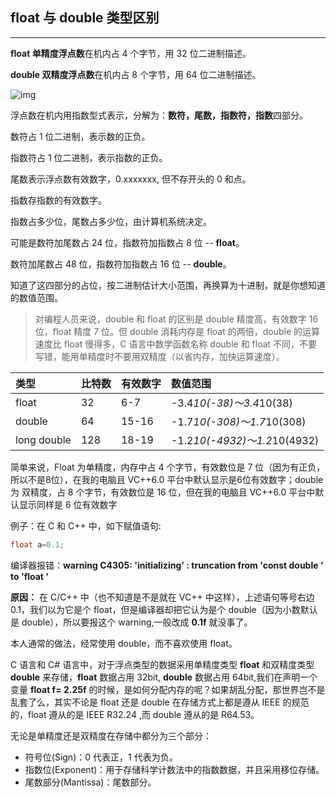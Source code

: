 ## float 与 double 类型区别

---

**float 单精度浮点数**在机内占 4 个字节，用 32 位二进制描述。

**double 双精度浮点数**在机内占 8 个字节，用 64 位二进制描述。

![img](https://www.runoob.com/wp-content/uploads/2018/07/float-and-double.jpg)

浮点数在机内用指数型式表示，分解为：**数符，尾数，指数符，指数**四部分。

数符占 1 位二进制，表示数的正负。

指数符占 1 位二进制，表示指数的正负。

尾数表示浮点数有效数字，0.xxxxxxx, 但不存开头的 0 和点。

指数存指数的有效数字。

指数占多少位，尾数占多少位，由计算机系统决定。

可能是数符加尾数占 24 位，指数符加指数占 8 位 -- **float**。

数符加尾数占 48 位，指数符加指数占 16 位 -- **double**。

知道了这四部分的占位，按二进制估计大小范围，再换算为十进制，就是你想知道的数值范围。

> 对编程人员来说，double 和 float 的区别是 double 精度高，有效数字 16 位，float 精度 7 位。但 double 消耗内存是 float 的两倍，double 的运算速度比 float 慢得多，C 语言中数学函数名称 double 和 float 不同，不要写错，能用单精度时不要用双精度（以省内存，加快运算速度）。

| 类型        | 比特数 | 有效数字 | 数值范围                     |
| :---------- | :----- | :------- | :--------------------------- |
| float       | 32     | 6-7      | -3.4*10(-38)～3.4*10(38)     |
| double      | 64     | 15-16    | -1.7*10(-308)～1.7*10(308)   |
| long double | 128    | 18-19    | -1.2*10(-4932)～1.2*10(4932) |

简单来说，Float 为单精度，内存中占 4 个字节，有效数位是 7 位（因为有正负，所以不是8位），在我的电脑且 VC++6.0 平台中默认显示是6位有效数字；double为 双精度，占 8 个字节，有效数位是 16 位，但在我的电脑且 VC++6.0 平台中默认显示同样是 6 位有效数字

例子：在 C 和 C++ 中，如下赋值语句:

```c
float a=0.1; 
```

编译器报错：**warning C4305: 'initializing' : truncation from 'const double ' to 'float '**

**原因：** 在 C/C++ 中（也不知道是不是就在 VC++ 中这样），上述语句等号右边 0.1，我们以为它是个 float，但是编译器却把它认为是个 double（因为小数默认是 double），所以要报这个 warning,一般改成 **0.1f** 就没事了。

本人通常的做法，经常使用 double，而不喜欢使用 float。

C 语言和 C# 语言中，对于浮点类型的数据采用单精度类型 **float** 和双精度类型 **double** 来存储，**float** 数据占用 32bit, **double** 数据占用 64bit,我们在声明一个变量 **float f= 2.25f** 的时候，是如何分配内存的呢？如果胡乱分配，那世界岂不是乱套了么，其实不论是 float 还是 double 在存储方式上都是遵从 IEEE 的规范 的，float 遵从的是 IEEE R32.24 ,而 double 遵从的是 R64.53。

无论是单精度还是双精度在存储中都分为三个部分：

- 符号位(Sign)：0 代表正，1 代表为负。
- 指数位(Exponent)：用于存储科学计数法中的指数数据，并且采用移位存储。
- 尾数部分(Mantissa)：尾数部分。

